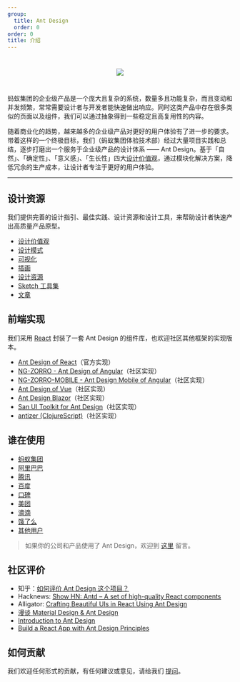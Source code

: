 ```yaml
---
group:
  title: Ant Design
  order: 0
order: 0
title: 介绍
---
```


<div style="text-align:center;margin:40px 0;">
  <img src="https://gw.alipayobjects.com/mdn/rms_08e378/afts/img/A*P0S-QIRUbsUAAAAAAAAAAABkARQnAQ">
</div>

蚂蚁集团的企业级产品是一个庞大且复杂的系统，数量多且功能复杂，而且变动和并发频繁，常常需要设计者与开发者能快速做出响应。同时这类产品中存在很多类似的页面以及组件，我们可以通过抽象得到一些稳定且高复用性的内容。

随着商业化的趋势，越来越多的企业级产品对更好的用户体验有了进一步的要求。带着这样的一个终极目标，我们（蚂蚁集团体验技术部）经过大量项目实践和总结，逐步打磨出一个服务于企业级产品的设计体系 —— Ant Design。基于「自然」、「确定性」、「意义感」、「生长性」四大[设计价值观](/docs/spec/values)，通过模块化解决方案，降低冗余的生产成本，让设计者专注于更好的用户体验。

---

## 设计资源

我们提供完善的设计指引、最佳实践、设计资源和设计工具，来帮助设计者快速产出高质量产品原型。

- [设计价值观](/docs/spec/values)
- [设计模式](/docs/spec/overview)
- [可视化](/docs/spec/visual)
- [插画](/docs/spec/illustration)
- [设计资源](/docs/resources)
- [Sketch 工具集](https://kitchen.alipay.com/)
- [文章](/docs/resources#%E6%96%87%E7%AB%A0)

## 前端实现

我们采用 [React](https://reactjs.org) 封装了一套 Ant Design 的组件库，也欢迎社区其他框架的实现版本。

- [Ant Design of React](/docs/react/introduce)（官方实现）
- [NG-ZORRO - Ant Design of Angular](http://ng.ant.design)（社区实现）
- [NG-ZORRO-MOBILE - Ant Design Mobile of Angular](http://ng.mobile.ant.design)（社区实现）
- [Ant Design of Vue](http://antdv.com)（社区实现）
- [Ant Design Blazor](https://antblazor.com/)（社区实现）
- [San UI Toolkit for Ant Design](https://ecomfe.github.io/santd)（社区实现）
- [antizer (ClojureScript)](https://github.com/priornix/antizer)（社区实现）

## 谁在使用

- [蚂蚁集团](https://www.antgroup.com/)
- [阿里巴巴](https://www.alibaba.com/)
- [腾讯](https://www.tencent.com)
- [百度](https://www.baidu.com)
- [口碑](https://www.koubei.com/)
- [美团](https://www.meituan.com)
- [滴滴](https://www.xiaojukeji.com/)
- [饿了么](https://www.ele.me/)
- [其他用户](https://github.com/ant-design/ant-design/issues/477)

> 如果你的公司和产品使用了 Ant Design，欢迎到 [这里](https://github.com/ant-design/ant-design/issues/477) 留言。

## 社区评价

- 知乎：[如何评价 Ant Design 这个项目？](https://www.zhihu.com/question/33629737)
- Hacknews: [Show HN: Antd – A set of high-quality React components](https://news.ycombinator.com/item?id=13053137)
- Alligator: [Crafting Beautiful UIs in React Using Ant Design](https://alligator.io/react/beautiful-uis-ant-design/)
- [漫谈 Material Design & Ant Design](http://dwbbb.com/blog/MaterialDesignAntDesign/)
- [Introduction to Ant Design](https://blog.logrocket.com/introduction-to-ant-design/)
- [Build a React App with Ant Design Principles](https://developer.okta.com/blog/2020/09/16/ant-design-react-app)

## 如何贡献

我们欢迎任何形式的贡献，有任何建议或意见，请给我们 [提问](https://github.com/ant-design/ant-design/discussions)。

